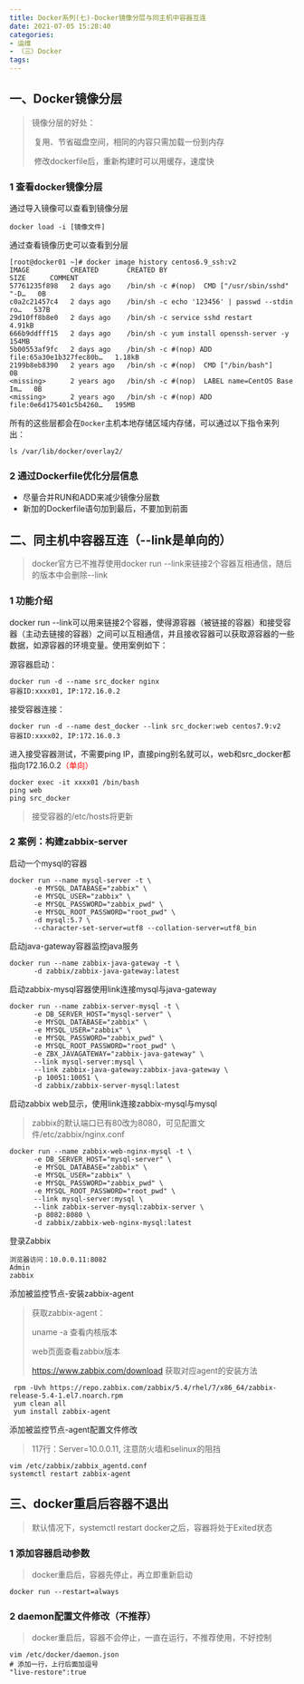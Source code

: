 ```yaml
---
title: Docker系列(七)-Docker镜像分层与同主机中容器互连
date: 2021-07-05 15:28:40
categories:
- 运维
- （三）Docker
tags:
---
```


## 一、Docker镜像分层

>镜像分层的好处：
>
>​	复用、节省磁盘空间，相同的内容只需加载一份到内存
>
>​	修改dockerfile后，重新构建时可以用缓存，速度快

### 1 查看docker镜像分层

通过导入镜像可以查看到镜像分层

```shell
docker load -i [镜像文件]
```

通过查看镜像历史可以查看到分层

```shell
[root@docker01 ~]# docker image history centos6.9_ssh:v2
IMAGE          CREATED       CREATED BY                                      SIZE      COMMENT
57761235f898   2 days ago    /bin/sh -c #(nop)  CMD ["/usr/sbin/sshd" "-D…   0B
c0a2c21457c4   2 days ago    /bin/sh -c echo '123456' | passwd --stdin ro…   537B
29d10ff8b8e0   2 days ago    /bin/sh -c service sshd restart                 4.91kB
666b9ddfff15   2 days ago    /bin/sh -c yum install openssh-server -y        154MB
5b00553af9fc   2 days ago    /bin/sh -c #(nop) ADD file:65a30e1b327fec80b…   1.18kB
2199b8eb8390   2 years ago   /bin/sh -c #(nop)  CMD ["/bin/bash"]            0B
<missing>      2 years ago   /bin/sh -c #(nop)  LABEL name=CentOS Base Im…   0B
<missing>      2 years ago   /bin/sh -c #(nop) ADD file:0e6d175401c5b4260…   195MB
```

所有的这些层都会在`Docker`主机本地存储区域内存储，可以通过以下指令来列出：

```shell
ls /var/lib/docker/overlay2/
```

### 2  通过Dockerfile优化分层信息

- 尽量合并RUN和ADD来减少镜像分层数
- 新加的Dockerfile语句加到最后，不要加到前面

## 二、同主机中容器互连（--link是单向的）

>docker官方已不推荐使用docker run --link来链接2个容器互相通信，随后的版本中会删除--link

### 1 功能介绍

docker run --link可以用来链接2个容器，使得源容器（被链接的容器）和接受容器（主动去链接的容器）之间可以互相通信，并且接收容器可以获取源容器的一些数据，如源容器的环境变量。使用案例如下：

源容器启动：

```shell
docker run -d --name src_docker nginx 
容器ID:xxxx01, IP:172.16.0.2
```

接受容器连接：

```shell
docker run -d --name dest_docker --link src_docker:web centos7.9:v2
容器ID:xxxx02, IP:172.16.0.3
```

进入接受容器测试，不需要ping IP，直接ping别名就可以，web和src_docker都指向172.16.0.2<font color=red>（单向）</font>

```shell
docker exec -it xxxx01 /bin/bash
ping web
ping src_docker
```

> 接受容器的/etc/hosts将更新

### 2 案例：构建zabbix-server

启动一个mysql的容器

```shell
docker run --name mysql-server -t \
      -e MYSQL_DATABASE="zabbix" \
      -e MYSQL_USER="zabbix" \
      -e MYSQL_PASSWORD="zabbix_pwd" \
      -e MYSQL_ROOT_PASSWORD="root_pwd" \
      -d mysql:5.7 \
      --character-set-server=utf8 --collation-server=utf8_bin 
```

启动java-gateway容器监控java服务

```shell
docker run --name zabbix-java-gateway -t \
      -d zabbix/zabbix-java-gateway:latest
```

启动zabbix-mysql容器使用link连接mysql与java-gateway

```shell
docker run --name zabbix-server-mysql -t \
      -e DB_SERVER_HOST="mysql-server" \
      -e MYSQL_DATABASE="zabbix" \
      -e MYSQL_USER="zabbix" \
      -e MYSQL_PASSWORD="zabbix_pwd" \
      -e MYSQL_ROOT_PASSWORD="root_pwd" \
      -e ZBX_JAVAGATEWAY="zabbix-java-gateway" \
      --link mysql-server:mysql \
      --link zabbix-java-gateway:zabbix-java-gateway \
      -p 10051:10051 \
      -d zabbix/zabbix-server-mysql:latest
```

启动zabbix web显示，使用link连接zabbix-mysql与mysql

>zabbix的默认端口已有80改为8080，可见配置文件/etc/zabbix/nginx.conf

```she
docker run --name zabbix-web-nginx-mysql -t \
      -e DB_SERVER_HOST="mysql-server" \
      -e MYSQL_DATABASE="zabbix" \
      -e MYSQL_USER="zabbix" \
      -e MYSQL_PASSWORD="zabbix_pwd" \
      -e MYSQL_ROOT_PASSWORD="root_pwd" \
      --link mysql-server:mysql \
      --link zabbix-server-mysql:zabbix-server \
      -p 8082:8080 \     
      -d zabbix/zabbix-web-nginx-mysql:latest
```

登录Zabbix

```she
浏览器访问：10.0.0.11:8082
Admin
zabbix
```

添加被监控节点-安装zabbix-agent

>获取zabbix-agent：
>
>uname -a 查看内核版本
>
>web页面查看zabbix版本
>
>https://www.zabbix.com/download 获取对应agent的安装方法

```shell
 rpm -Uvh https://repo.zabbix.com/zabbix/5.4/rhel/7/x86_64/zabbix-release-5.4-1.el7.noarch.rpm
 yum clean all
 yum install zabbix-agent
```

添加被监控节点-agent配置文件修改

>117行：Server=10.0.0.11, 注意防火墙和selinux的阻挡

```shell
vim /etc/zabbix/zabbix_agentd.conf
systemctl restart zabbix-agent
```

## 三、docker重启后容器不退出

> 默认情况下，systemctl restart docker之后，容器将处于Exited状态

### 1 添加容器启动参数

>docker重启后，容器先停止，再立即重新启动

```shell
docker run --restart=always
```

### 2 daemon配置文件修改（不推荐）

>docker重启后，容器不会停止，一直在运行，不推荐使用，不好控制

```shell
vim /etc/docker/daemon.json
# 添加一行，上行后面加逗号
"live-restore":true
```





​	



